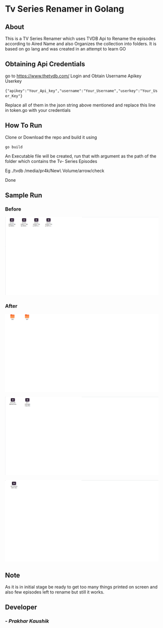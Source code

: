 # Tv Series Renamer in Golang 

## About 
This is a TV Series Renamer which uses TVDB Api to Rename the episodes according to Aired Name and also Organizes the collection into folders.
It is based on go lang and was created in an attempt to learn GO

## Obtaining Api Credentials
go to https://www.thetvdb.com/
Login and Obtain Username Apikey Userkey

`{"apikey":"Your_Api_key","username":"Your_Username","userkey":"Your_User_Key"}`

Replace all of them in the json string above mentioned and replace this line in token.go with your credentials

## How To Run

Clone or Download the repo and build it using 

`go build`

An Executable file will be created, run that with argument as the path of the folder which contains the Tv- Series Episodes

Eg ./tvdb /media/pr4k/New\ Volume/arrow/check

Done

## Sample Run

### Before
![Before](images/before.png)

### After

![After](images/after1.png)

![After](images/after2.png)

![After](images/after3.png)

## Note 
As it is in initial stage be ready to get too many things printed on screen and also few episodes left to rename but still it works.

## Developer

### - *Prakhar Kaushik*
